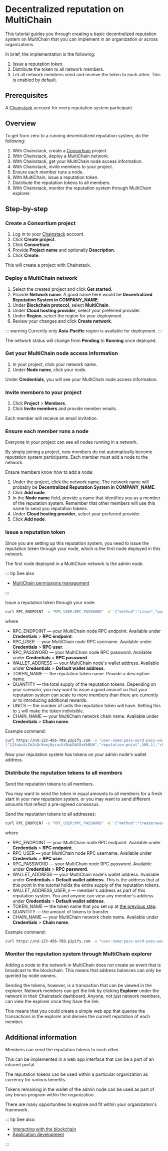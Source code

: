 # Decentralized reputation on MultiChain

This tutorial guides you through creating a basic decentralized reputation system on MultiChain that you can implement in an organization or across organizations.

In brief, the implementation is the following:

1. Issue a reputation token.
1. Distribute the token to all network members.
1. Let all network members send and receive the token to each other. This is enabled by default.

## Prerequisites

A [Chainstack](https://console.chainstack.com/) account for every reputation system participant.

## Overview

To get from zero to a running decentralized reputation system, do the following:

1. With Chainstack, create a [Consortium](/projects/consortium) project.
1. With Chainstack, deploy a MultiChain network.
1. With Chainstack, get your MultiChain node access information.
1. With Chainstack, invite members to your project.
1. Ensure each member runs a node.
1. With MultiChain, issue a reputation token.
1. Distribute the reputation tokens to all members.
1. With Chainstack, monitor the reputation system through MultiChain explorer.

## Step-by-step

### Create a Consortium project

1. Log in to your [Chainstack](https://console.chainstack.com/) account.
1. Click **Create project**.
1. Click **Consortium**.
1. Provide **Project name** and optionally **Description**.
1. Click **Create**.

This will create a project with Chainstack.

### Deploy a MultiChain network

1. Select the created project and click **Get started**.
1. Provide **Network name**. A good name here would be **Decentralized Reputation System in COMPANY_NAME**.
1. Under **Blockchain protocol**, select **MultiChain**.
1. Under **Cloud hosting provider**, select your preferred provider.
1. Under **Region**, select the region for your deployment.
1. Review your changes and click **Create network**.

::: warning
Currently only **Asia-Pacific** region is available for deployment.
:::

The network status will change from **Pending** to **Running** once deployed.

### Get your MultiChain node access information

1. In your project, click your network name.
1. Under **Node name**, click your node.

Under **Credentials**, you will see your MultiChain node access information.

### Invite members to your project

1. Click **Project** > **Members**.
1. Click **Invite members** and provide member emails.

Each member will receive an email invitation.

### Ensure each member runs a node

Everyone in your project can see all nodes running in a network.

By simply joining a project, new members do not automatically become reputation system participants. Each member must add a node to the network.

Ensure members know how to add a node:

1. Under the project, click the network name. The network name will probably be **Decentralized Reputation System in COMPANY_NAME**.
1. Click **Add node**.
1. In the **Node name** field, provide a name that identifies you as a member of the reputation system. Remember that other members will use this name to send you reputation tokens.
1. Under **Cloud hosting provider**, select your preferred provider.
1. Click **Add node**.

### Issue a reputation token

Since you are setting up this reputation system, you need to issue the reputation token through your node, which is the first node deployed in this network.

The first node deployed in a MultiChain network is the admin node.

::: tip See also

* [MultiChain permissions management](https://www.multichain.com/developers/permissions-management/)

:::

Issue a reputation token through your node:

``` sh
curl RPC_ENDPOINT -u "RPC_USER:RPC_PASSWORD" -d '{"method":"issue","params":["WALLET_ADDRESS","TOKEN_NAME",QUANTITY,UNITS],"chain_name":"CHAIN_NAME"}'
```

where

* RPC_ENDPOINT — your MultiChain node RPC endpoint. Available under **Credentials** > **RPC endpoint**.
* RPC_USER — your MultiChain node RPC username. Available under **Credentials** > **RPC user**.
* RPC_PASSWORD — your MultiChain node RPC password. Available under **Credentials** > **RPC password**.
* WALLET_ADDRESS — your MultiChain node's wallet address. Available under **Credentials** > **Default wallet address**.
* TOKEN_NAME — the reputation token name. Provide a descriptive name.
* QUANTITY — the total supply of the reputation tokens. Depending on your scenario, you may want to issue a good amount so that your reputation system can scale to more members than there are currently or to introducing additional rewards.
* UNITS — the number of units the reputation token will have. Setting this to `1` will make the token indivisible.
* CHAIN_NAME — your MultiChain network chain name. Available under **Credentials** > **Chain name**.

Example command:

``` sh
curl https://nd-123-456-789.p2pify.com -u "user-name:pass-word-pass-word-pass-word" -d '{"method":"issue","params":
["123abcdiZmJnQr9vmj8yiucbYNabD6X8vKkBUW","reputation-point",500,1],"chain_name":"nw-123-456-7"}'
```

Now your reputation system has tokens on your admin node's wallet address.

### Distribute the reputation tokens to all members

Send the reputation tokens to all members.

You may want to send the token in equal amounts to all members for a fresh start in your new reputation system, or you may want to send different amounts that reflect a pre-agreed consensus.

Send the reputation tokens to all addresses:

``` sh
curl RPC_ENDPOINT -u "RPC_USER:RPC_PASSWORD" -d '{"method":"createrawsendfrom","params":["WALLET_ADDRESS",{"WALLET_ADDRESS_USER_n":{"TOKEN_NAME":QUANTITY},"WALLET_ADDRESS_USER_n":{"TOKEN_NAME":QUANTITY},"WALLET_ADDRESS_USER_n":{"TOKEN_NAME":QUANTITY}},[],"send"],"chain_name":"CHAIN_NAME"}'
```
where

* RPC_ENDPOINT — your MultiChain node RPC endpoint. Available under **Credentials** > **RPC endpoint**.
* RPC_USER — your MultiChain node RPC username. Available under **Credentials** > **RPC user**.
* RPC_PASSWORD — your MultiChain node RPC password. Available under **Credentials** > **RPC password**.
* WALLET_ADDRESS — your MultiChain node's wallet address. Available under **Credentials** > **Default wallet address**. This is the address that at this point in the tutorial holds the entire supply of the reputation tokens.
* WALLET_ADDRESS_USER_n — member's address as part of this reputation system. You and anyone can view any member's address under **Credentials** > **Default wallet address**.
* TOKEN_NAME — the token name that you set up at [the previous step](decentralized-reputation-on-multichain#issue-a-reputation-token).
* QUANTITY — the amount of tokens to transfer.
* CHAIN_NAME — your MultiChain network chain name. Available under **Credentials** > **Chain name**.

Example command:

``` sh
curl https://nd-123-456-789.p2pify.com -u "user-name:pass-word-pass-word-pass-word" -d '{"method":"createrawsendfrom","params":["123abcdiZmJnQr9vmj8yiucbYNabD6X8vKkBUW",{"1ABC2aBCXxXC1Q2zSinXSxbD7zLANs3jc8RPYn6":{"reputation-point":10},"1Ab2jTzTFw1aJvcYMD3GcNpZcziXBFdyUGsBvC":{"reputation-point":10},"1Ab2CSx43hHhBSrozJitfkXf3jefT5ZvG6EgvS":{"reputation-point":10}},[],"send"], "chain_name":"nw-123-456-7"}'
```

### Monitor the reputation system through MultiChain explorer

Adding a node to the network in MultiChain does not create an event that is broadcast to the blockchain. This means that address balances can only be queried by node owners.

Sending the tokens, however, is a transaction that can be viewed in the explorer. Network members can get the link by clicking **Explorer** under the network in their Chainstack dashboard. Anyone, not just network members, can view the explorer once they have the link.

This means that you could create a simple web app that queries the transactions in the explorer and derives the current reputation of each member.

## Additional information

Members can send the reputation tokens to each other.

This can be implemented in a web app interface that can be a part of an intranet portal.

The reputation tokens can be used within a particular organization as currency for various benefits.

Tokens remaining in the wallet of the admin node can be used as part of any bonus program within the organization.

There are many opportunities to explore and fit within your organization's framework.

::: tip See also:

* [Interacting with the blockchain](/guides/interacting-with-the-blockchain#multichain)
* [Application development](/guides/application-development)

:::